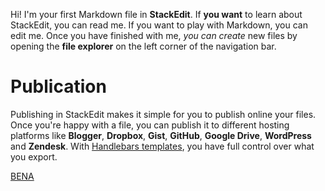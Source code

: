 Hi! I'm your first Markdown file in **StackEdit**. If **you want** to learn about StackEdit, you can read me. If you want to play with Markdown, you can edit me. Once you have finished with me, *you can* *create* new files by opening the **file explorer** on the left corner of the navigation bar.

# Publication

Publishing in StackEdit makes it simple for you to publish online your files. Once you're happy with a file, you can publish it to different hosting platforms like **Blogger**, **Dropbox**, **Gist**, **GitHub**, **Google Drive**, **WordPress** and **Zendesk**. With [Handlebars templates](http://handlebarsjs.com/), you have full control over what you export.

[BENA](https://youtu.be/wwLHsXbSa-Y?si=ska7Cyr3Y3Q5HM2h)
